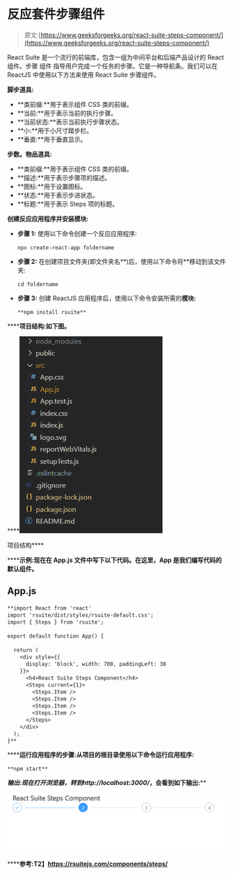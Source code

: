# 反应套件步骤组件

> 原文:[https://www.geeksforgeeks.org/react-suite-steps-component/](https://www.geeksforgeeks.org/react-suite-steps-component/)

React Suite 是一个流行的前端库，包含一组为中间平台和后端产品设计的 React 组件。步骤  组件  指导用户完成一个任务的步骤。它是一种导航条。我们可以在 ReactJS 中使用以下方法来使用 React Suite 步骤组件。

**脚步道具:**

*   **类前缀:**用于表示组件 CSS 类的前缀。
*   **当前:**用于表示当前的执行步骤。
*   **当前状态:**表示当前执行步骤状态。
*   **小:**用于小尺寸踏步栏。
*   **垂直:**用于垂直显示。

**步数。物品道具:**

*   **类前缀:**用于表示组件 CSS 类的前缀。
*   **描述:**用于表示步骤项的描述。
*   **图标:**用于设置图标。
*   **状态:**用于表示步进状态。
*   **标题:**用于表示 Steps 项的标题。

**创建反应应用程序并安装模块:**

*   **步骤 1:** 使用以下命令创建一个反应应用程序:

    ```
    npx create-react-app foldername
    ```

*   **步骤 2:** 在创建项目文件夹(即文件夹名**)后，使用以下命令将**移动到该文件夹:

    ```
    cd foldername
    ```

*   **步骤 3:** 创建 ReactJS 应用程序后，使用以下命令安装所需的****模块:****

    ```
    **npm install rsuite**
    ```

******项目结构:**如下图。****

****![](img/f04ae0d8b722a9fff0bd9bd138b29c23.png)

项目结构**** 

******示例:**现在在 **App.js** 文件中写下以下代码。在这里，App 是我们编写代码的默认组件。****

## ****App.js****

```
**import React from 'react'
import 'rsuite/dist/styles/rsuite-default.css';
import { Steps } from 'rsuite';

export default function App() {

  return (
    <div style={{
      display: 'block', width: 700, paddingLeft: 30
    }}>
      <h4>React Suite Steps Component</h4>
      <Steps current={1}>
        <Steps.Item />
        <Steps.Item />
        <Steps.Item />
        <Steps.Item />
      </Steps>
    </div>
  );
}**
```

******运行应用程序的步骤:**从项目的根目录使用以下命令运行应用程序:****

```
**npm start**
```

******输出:**现在打开浏览器，转到***http://localhost:3000/***，会看到如下输出:****

****![](img/1fe9f85fa6845eb06630d201986d0923.png)****

******参考:**T2】https://rsuitejs.com/components/steps/****